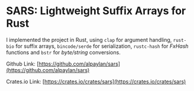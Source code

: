 # SARS:  Lightweight Suffix Arrays for Rust

I implemented the project in Rust, using `clap` for argument handling, 
`rust-bio` for suffix arrays, 
`bincode/serde` for serialization, 
`rustc-hash` for _FxHash_ 
functions and `bstr` for
_byte/string_ conversions. 

Github Link: [https://github.com/alpaylan/sars](https://github.com/alpaylan/sars)

Crates.io Link: [https://crates.io/crates/sars](https://crates.io/crates/sars)